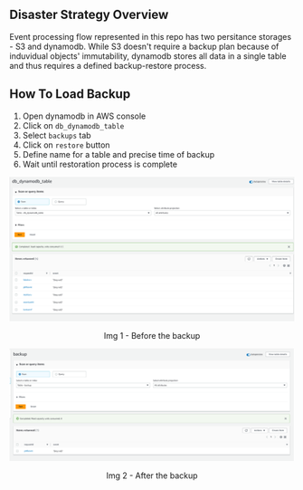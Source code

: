 ## Disaster Strategy Overview

Event processing flow represented in this repo has two persitance storages - S3 and dynamodb. While S3 doesn't require a backup plan because of induvidual objects' immutability, dynamodb stores all data in a single table and thus requires a defined backup-restore process.  

## How To Load Backup

1. Open dynamodb in AWS console
2. Click on `db_dynamodb_table`
3. Select `backups` tab
4. Click on `restore` button
5. Define name for a table and precise time of backup
6. Wait until restoration process is complete

![Before](./img/before.png)
<p style="text-align: center;">Img 1 - Before the backup</p>

![After](./img/after.png)
<p style="text-align: center;">Img 2 - After the backup</p>

